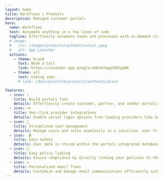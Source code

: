 ```yaml
---
layout: home
title: Workflows | Products
description: Managed customer portals
hero:
  name: Workflows
  text: Automate anything in a few lines of code
  tagline: Effortlessly automate tasks and processes with on-demand cloud compute. Unlock efficiency and productivity across your organization.
  # image:
  #   src: /images/products/authentication.jpeg
  #   alt: App Launcher
  actions:
    - theme: brand
      text: Book a Call
      link: https://calendar.app.google/uHEnkfwpgYSM1ppN6
    - theme: alt
      text: Coming soon
      # link: /docs/platform/projects/authentication

features:
  - icon: ⚡
    title: Build portals fast
    details: Effortlessly create customer, partner, and vendor portals with out of the box sign-up pages, authentication and more.
  - icon: 🗝️
    title: One-click provider integrations
    details: Enable social login options from leading providers like Google, Auth0, GitHub, and GitLab in one-click.
  - icon: 👥
    title: Streamlined user management
    details: Manage users and roles seamlessly in a intuitive, user friendly UI.
  - icon:  🔒
    title: Data Safety
    details: User data is stored within the portals integrated database ensure security and giving you full control.
  - icon: 📜
    title: Easy policy linking
    details: Ensure compliance by directly linking your policies to the sign-up page in the configuration.
  - icon: ✉️
    title: Personalized email flows
    details: Customize and manage email communications efficiently such as sign up, password update and more easily.
---
```


<script setup>
import BannerCta from '@theme/components/banners/BannerCta.vue'
import Footer from '@theme/components/Footer.vue'
import locale from '@theme/../../locales/en'
</script>

<section class="mt-32">
  <BannerCta v-bind="locale.home.sectionBannerCta" />

  <!-- <NewsLetter /> -->

  <Footer v-bind="locale.footer" />
</section>